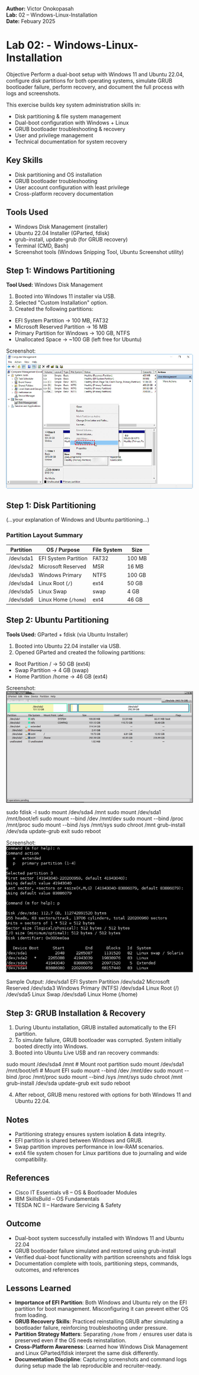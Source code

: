 **Author:** Victor Onokopasah  
**Lab:** 02 – Windows-Linux-Installation  
**Date:** Febuary 2025



# Lab 02: - Windows-Linux-Installation

Objective
Perform a dual-boot setup with Windows 11 and Ubuntu 22.04, configure disk partitions for both operating systems, simulate GRUB bootloader failure, perform recovery, and document the full process with logs and screenshots.

This exercise builds key system administration skills in:

-  Disk partitioning & file system management
-  Dual-boot configuration with Windows + Linux
-  GRUB bootloader troubleshooting & recovery
-  User and privilege management
-  Technical documentation for system recovery

## Key Skills
- Disk partitioning and OS installation
- GRUB bootloader troubleshooting
- User account configuration with least privilege
- Cross-platform recovery documentation

## Tools Used
-  Windows Disk Management (installer)
- Ubuntu 22.04 Installer (GParted, fdisk)
- grub-install, update-grub (for GRUB recovery)
-  Terminal (CMD, Bash)
- Screenshot tools (Windows Snipping Tool, Ubuntu Screenshot utility)

## Step 1: Windows Partitioning

**Tool Used:** Windows Disk Management  

1. Booted into Windows 11 installer via USB.
2. Selected "Custom Installation" option.
3. Created the following partitions:
- EFI System Partition → 100 MB, FAT32
- Microsoft Reserved Partition → 16 MB
- Primary Partition for Windows → 100 GB, NTFS
- Unallocated Space → ~100 GB (left free for Ubuntu)

 Screenshot:
![Windows Partition](Images/windows11-partition.png.png)

## Step 1: Disk Partitioning
(…your explanation of Windows and Ubuntu partitioning…)

### Partition Layout Summary
| Partition | OS / Purpose        | File System | Size    |
|-----------|---------------------|-------------|---------|
| /dev/sda1 | EFI System Partition| FAT32       | 100 MB  |
| /dev/sda2 | Microsoft Reserved  | MSR         | 16 MB   |
| /dev/sda3 | Windows Primary     | NTFS        | 100 GB  |
| /dev/sda4 | Linux Root (`/`)    | ext4        | 50 GB   |
| /dev/sda5 | Linux Swap          | swap        | 4 GB    |
| /dev/sda6 | Linux Home (`/home`)| ext4        | 46 GB   |


## Step 2: Ubuntu Partitioning

**Tools Used:** GParted + fdisk (via Ubuntu Installer)

1. Booted into Ubuntu 22.04 installer via USB.
2. Opened GParted and created the following partitions:
- Root Partition / → 50 GB (ext4)
- Swap Partition → 4 GB (swap)
-  Home Partition /home → 46 GB (ext4)

 Screenshot:
![Ubuntu Partition](Images/ubuntu-partition-gparted.png.png)

sudo fdisk -l
sudo mount /dev/sda4 /mnt
sudo mount /dev/sda1 /mnt/boot/efi
sudo mount --bind /dev /mnt/dev
sudo mount --bind /proc /mnt/proc
sudo mount --bind /sys /mnt/sys
sudo chroot /mnt
grub-install /dev/sda
update-grub
exit
sudo reboot

 Screenshot:
![fdisk Output](Images/fdisk-output.png.png)

Sample Output:
/dev/sda1  EFI System Partition
/dev/sda2  Microsoft Reserved
/dev/sda3  Windows Primary (NTFS)
/dev/sda4  Linux Root (/)
/dev/sda5  Linux Swap
/dev/sda6  Linux Home (/home)

## Step 3: GRUB Installation & Recovery
1. During Ubuntu installation, GRUB installed automatically to the EFI partition.
2. To simulate failure, GRUB bootloader was corrupted. System initially booted directly into Windows.
3. Booted into Ubuntu Live USB and ran recovery commands:

sudo mount /dev/sda4 /mnt        # Mount root partition
sudo mount /dev/sda1 /mnt/boot/efi   # Mount EFI
sudo mount --bind /dev /mnt/dev
sudo mount --bind /proc /mnt/proc
sudo mount --bind /sys /mnt/sys
sudo chroot /mnt
grub-install /dev/sda
update-grub
exit
sudo reboot

4. After reboot, GRUB menu restored with options for both Windows 11 and Ubuntu 22.04.


## Notes
-  Partitioning strategy ensures system isolation & data integrity.
-  EFI partition is shared between Windows and GRUB.
-  Swap partition improves performance in low-RAM scenarios.
-  ext4 file system chosen for Linux partitions due to journaling and wide compatibility.

## References
- Cisco IT Essentials v8 – OS & Bootloader Modules
- IBM SkillsBuild – OS Fundamentals
- TESDA NC II – Hardware Servicing & Safety

## Outcome
-  Dual-boot system successfully installed with Windows 11 and Ubuntu 22.04
-  GRUB bootloader failure simulated and restored using grub-install
-  Verified dual-boot functionality with partition screenshots and fdisk logs
-  Documentation complete with tools, partitioning steps, commands, outcomes, and references

 ## Lessons Learned
- **Importance of EFI Partition**: Both Windows and Ubuntu rely on the EFI partition for boot management. Misconfiguring it can prevent either OS from loading.
- **GRUB Recovery Skills**: Practiced reinstalling GRUB after simulating a bootloader failure, reinforcing troubleshooting under pressure.
- **Partition Strategy Matters**: Separating `/home` from `/` ensures user data is preserved even if the OS needs reinstallation.
- **Cross-Platform Awareness**: Learned how Windows Disk Management and Linux GParted/fdisk interpret the same disk differently.
- **Documentation Discipline**: Capturing screenshots and command logs during setup made the lab reproducible and recruiter-ready.


